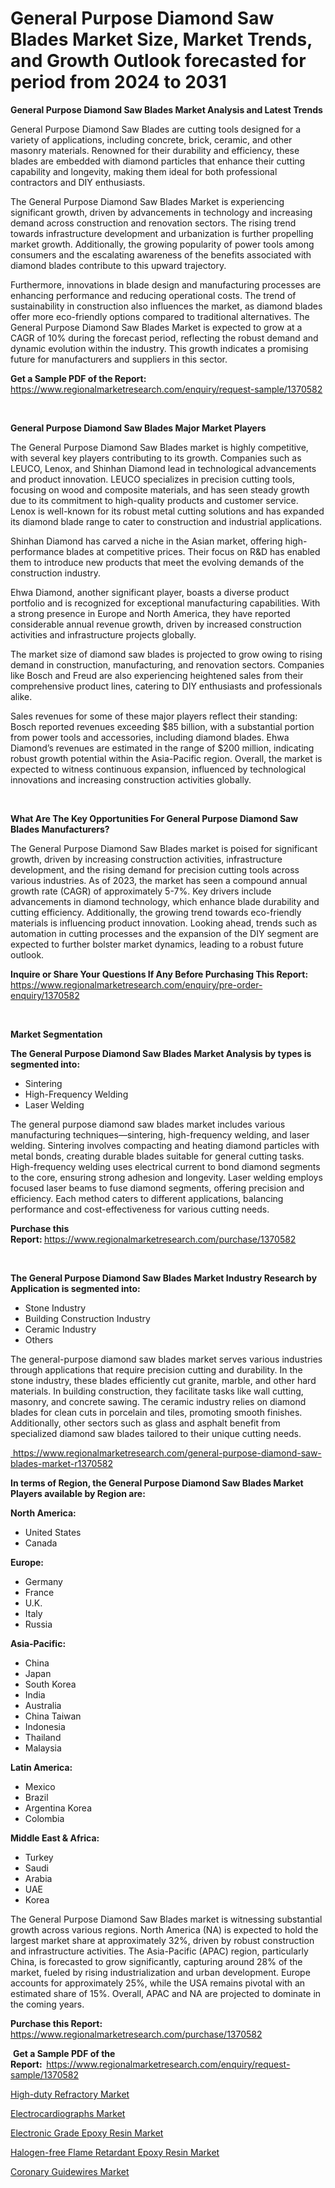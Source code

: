 <p><h1>General Purpose Diamond Saw Blades Market Size, Market Trends, and Growth Outlook forecasted for period from 2024 to 2031</h1></p><p><strong>General Purpose Diamond Saw Blades Market Analysis and Latest Trends</strong></p>
<p><p>General Purpose Diamond Saw Blades are cutting tools designed for a variety of applications, including concrete, brick, ceramic, and other masonry materials. Renowned for their durability and efficiency, these blades are embedded with diamond particles that enhance their cutting capability and longevity, making them ideal for both professional contractors and DIY enthusiasts.</p><p>The General Purpose Diamond Saw Blades Market is experiencing significant growth, driven by advancements in technology and increasing demand across construction and renovation sectors. The rising trend towards infrastructure development and urbanization is further propelling market growth. Additionally, the growing popularity of power tools among consumers and the escalating awareness of the benefits associated with diamond blades contribute to this upward trajectory.</p><p>Furthermore, innovations in blade design and manufacturing processes are enhancing performance and reducing operational costs. The trend of sustainability in construction also influences the market, as diamond blades offer more eco-friendly options compared to traditional alternatives. The General Purpose Diamond Saw Blades Market is expected to grow at a CAGR of 10% during the forecast period, reflecting the robust demand and dynamic evolution within the industry. This growth indicates a promising future for manufacturers and suppliers in this sector.</p></p>
<p><strong>Get a Sample PDF of the Report:&nbsp;</strong> <a href="https://www.regionalmarketresearch.com/enquiry/request-sample/1370582">https://www.regionalmarketresearch.com/enquiry/request-sample/1370582</a></p>
<p>&nbsp;</p>
<p><strong>General Purpose Diamond Saw Blades Major Market Players</strong></p>
<p><p>The General Purpose Diamond Saw Blades market is highly competitive, with several key players contributing to its growth. Companies such as LEUCO, Lenox, and Shinhan Diamond lead in technological advancements and product innovation. LEUCO specializes in precision cutting tools, focusing on wood and composite materials, and has seen steady growth due to its commitment to high-quality products and customer service. Lenox is well-known for its robust metal cutting solutions and has expanded its diamond blade range to cater to construction and industrial applications.</p><p>Shinhan Diamond has carved a niche in the Asian market, offering high-performance blades at competitive prices. Their focus on R&D has enabled them to introduce new products that meet the evolving demands of the construction industry. </p><p>Ehwa Diamond, another significant player, boasts a diverse product portfolio and is recognized for exceptional manufacturing capabilities. With a strong presence in Europe and North America, they have reported considerable annual revenue growth, driven by increased construction activities and infrastructure projects globally.</p><p>The market size of diamond saw blades is projected to grow owing to rising demand in construction, manufacturing, and renovation sectors. Companies like Bosch and Freud are also experiencing heightened sales from their comprehensive product lines, catering to DIY enthusiasts and professionals alike.</p><p>Sales revenues for some of these major players reflect their standing: Bosch reported revenues exceeding $85 billion, with a substantial portion from power tools and accessories, including diamond blades. Ehwa Diamond’s revenues are estimated in the range of $200 million, indicating robust growth potential within the Asia-Pacific region. Overall, the market is expected to witness continuous expansion, influenced by technological innovations and increasing construction activities globally.</p></p>
<p>&nbsp;</p>
<p><strong>What Are The Key Opportunities For General Purpose Diamond Saw Blades Manufacturers?</strong></p>
<p><p>The General Purpose Diamond Saw Blades market is poised for significant growth, driven by increasing construction activities, infrastructure development, and the rising demand for precision cutting tools across various industries. As of 2023, the market has seen a compound annual growth rate (CAGR) of approximately 5-7%. Key drivers include advancements in diamond technology, which enhance blade durability and cutting efficiency. Additionally, the growing trend towards eco-friendly materials is influencing product innovation. Looking ahead, trends such as automation in cutting processes and the expansion of the DIY segment are expected to further bolster market dynamics, leading to a robust future outlook.</p></p>
<p><strong>Inquire or Share Your Questions If Any Before Purchasing This Report:</strong> <a href="https://www.regionalmarketresearch.com/enquiry/pre-order-enquiry/1370582">https://www.regionalmarketresearch.com/enquiry/pre-order-enquiry/1370582</a></p>
<p>&nbsp;</p>
<p><strong>Market Segmentation</strong></p>
<p><strong>The General Purpose Diamond Saw Blades Market Analysis by types is segmented into:</strong></p>
<p><ul><li>Sintering</li><li>High-Frequency Welding</li><li>Laser Welding</li></ul></p>
<p><p>The general purpose diamond saw blades market includes various manufacturing techniques—sintering, high-frequency welding, and laser welding. Sintering involves compacting and heating diamond particles with metal bonds, creating durable blades suitable for general cutting tasks. High-frequency welding uses electrical current to bond diamond segments to the core, ensuring strong adhesion and longevity. Laser welding employs focused laser beams to fuse diamond segments, offering precision and efficiency. Each method caters to different applications, balancing performance and cost-effectiveness for various cutting needs.</p></p>
<p><strong>Purchase this Report:&nbsp;</strong><a href="https://www.regionalmarketresearch.com/purchase/1370582">https://www.regionalmarketresearch.com/purchase/1370582</a></p>
<p>&nbsp;</p>
<p><strong>The General Purpose Diamond Saw Blades Market Industry Research by Application is segmented into:</strong></p>
<p><ul><li>Stone Industry</li><li>Building Construction Industry</li><li>Ceramic Industry</li><li>Others</li></ul></p>
<p><p>The general-purpose diamond saw blades market serves various industries through applications that require precision cutting and durability. In the stone industry, these blades efficiently cut granite, marble, and other hard materials. In building construction, they facilitate tasks like wall cutting, masonry, and concrete sawing. The ceramic industry relies on diamond blades for clean cuts in porcelain and tiles, promoting smooth finishes. Additionally, other sectors such as glass and asphalt benefit from specialized diamond saw blades tailored to their unique cutting needs.</p></p>
<p><a href="https://www.regionalmarketresearch.com/general-purpose-diamond-saw-blades-market-r1370582">&nbsp;https://www.regionalmarketresearch.com/general-purpose-diamond-saw-blades-market-r1370582</a></p>
<p><strong>In terms of Region, the General Purpose Diamond Saw Blades Market Players available by Region are:</strong></p>
<p>
    <p> <strong> North America: </strong>
        <ul>
            <li>United States</li>
            <li>Canada</li>
        </ul>
        </p> 
    <p> <strong> Europe: </strong>
        <ul>
            <li>Germany</li>
            <li>France</li>
            <li>U.K.</li>
            <li>Italy</li>
            <li>Russia</li>
        </ul>
        </p> 
    <p> <strong> Asia-Pacific: </strong>
        <ul>
            <li>China</li>
            <li>Japan</li>
            <li>South Korea</li>
            <li>India</li>
            <li>Australia</li>
            <li>China Taiwan</li>
            <li>Indonesia</li>
            <li>Thailand</li>
            <li>Malaysia</li>
        </ul>
        </p> 
    <p> <strong> Latin America: </strong>
        <ul>
            <li>Mexico</li>
            <li>Brazil</li>
            <li>Argentina Korea</li>
            <li>Colombia</li>
        </ul>
        </p> 
    <p> <strong> Middle East & Africa: </strong>
        <ul>
            <li>Turkey</li>
            <li>Saudi</li>
            <li>Arabia</li>
            <li>UAE</li>
            <li>Korea</li>
        </ul>
    </p>
    </p>
<p><p>The General Purpose Diamond Saw Blades market is witnessing substantial growth across various regions. North America (NA) is expected to hold the largest market share at approximately 32%, driven by robust construction and infrastructure activities. The Asia-Pacific (APAC) region, particularly China, is forecasted to grow significantly, capturing around 28% of the market, fueled by rising industrialization and urban development. Europe accounts for approximately 25%, while the USA remains pivotal with an estimated share of 15%. Overall, APAC and NA are projected to dominate in the coming years.</p></p>
<p><strong>Purchase this Report: </strong><a href="https://www.regionalmarketresearch.com/purchase/1370582">https://www.regionalmarketresearch.com/purchase/1370582</a></p>
<p>&nbsp;<strong>Get a Sample PDF of the Report:&nbsp;&nbsp;</strong><a href="https://www.regionalmarketresearch.com/enquiry/request-sample/1370582">https://www.regionalmarketresearch.com/enquiry/request-sample/1370582</a></p>
<p><strong></strong></p>
<p><p><a href="https://medium.com/@thwjitrg94/high-duty-refractory-market-trends-and-strategic-market-insights-2024-2031-5a3e50e79130?postPublishedType=repub">High-duty Refractory Market</a></p><p><a href="https://www.linkedin.com/pulse/future-insights-electrocardiographs-market-trends-regional-iwdse">Electrocardiographs Market</a></p><p><a href="https://issuu.com/reportprime-2/docs/electronic-grade-epoxy-resin-market_e41bdc621619b0">Electronic Grade Epoxy Resin Market</a></p><p><a href="https://issuu.com/reportprime-2/docs/halogen-free-flame-retardant-epoxy-_57c04b9a46f00e">Halogen-free Flame Retardant Epoxy Resin Market</a></p><p><a href="https://www.linkedin.com/pulse/deep-dive-coronary-guidewires-market-itstrends-segmentation-viqte">Coronary Guidewires Market</a></p></p>